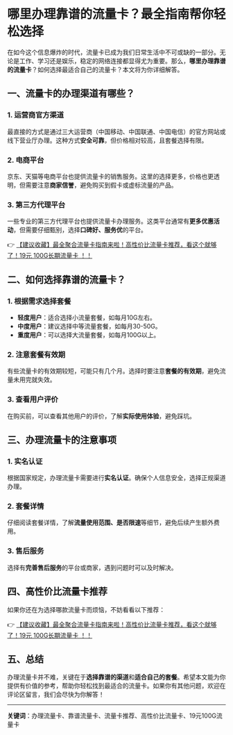 # 哪里办理靠谱的流量卡？最全指南帮你轻松选择

在如今这个信息爆炸的时代，流量卡已成为我们日常生活中不可或缺的一部分。无论是工作、学习还是娱乐，稳定的网络连接都显得尤为重要。那么，**哪里办理靠谱的流量卡**？如何选择最适合自己的流量卡？本文将为你详细解答。

## 一、流量卡的办理渠道有哪些？

### 1. 运营商官方渠道
最直接的方式是通过三大运营商（中国移动、中国联通、中国电信）的官方网站或线下营业厅办理。这种方式**安全可靠**，但价格相对较高，且套餐选择有限。

### 2. 电商平台
京东、天猫等电商平台也提供流量卡的销售服务。这里的选择更多，价格也更透明，但需要注意**商家信誉**，避免购买到假卡或虚标流量的产品。

### 3. 第三方代理平台
一些专业的第三方代理平台也提供流量卡办理服务。这类平台通常有**更多优惠活动**，但需要仔细甄别，选择**口碑好、服务优**的平台。

👉 [【建议收藏】最全聚合流量卡指南来啦！高性价比流量卡推荐，看这个就够了！19元 100G长期流量卡 ！！](https://bit.ly/Liuliangka)

## 二、如何选择靠谱的流量卡？

### 1. 根据需求选择套餐
- **轻度用户**：适合选择小流量套餐，如每月10G左右。
- **中度用户**：建议选择中等流量套餐，如每月30-50G。
- **重度用户**：可以选择大流量套餐，如每月100G以上。

### 2. 注意套餐有效期
有些流量卡的有效期较短，可能只有几个月。选择时要注意**套餐的有效期**，避免流量未用完就失效。

### 3. 查看用户评价
在购买前，可以查看其他用户的评价，了解**实际使用体验**，避免踩坑。

## 三、办理流量卡的注意事项

### 1. 实名认证
根据国家规定，办理流量卡需要进行**实名认证**。确保个人信息安全，选择正规渠道办理。

### 2. 套餐详情
仔细阅读套餐详情，了解**流量使用范围、是否限速**等细节，避免后续产生额外费用。

### 3. 售后服务
选择有**完善售后服务**的平台或商家，遇到问题时可以及时解决。

## 四、高性价比流量卡推荐

如果你还在为选择哪款流量卡而烦恼，不妨看看以下推荐：

👉 [【建议收藏】最全聚合流量卡指南来啦！高性价比流量卡推荐，看这个就够了！19元 100G长期流量卡 ！！](https://bit.ly/Liuliangka)

## 五、总结

办理流量卡并不难，关键在于**选择靠谱的渠道**和**适合自己的套餐**。希望本文能为你提供有价值的参考，帮助你轻松找到最适合的流量卡。如果你有其他问题，欢迎在评论区留言，我们会尽快为你解答！

---

**关键词**：办理流量卡、靠谱流量卡、流量卡推荐、高性价比流量卡、19元100G流量卡